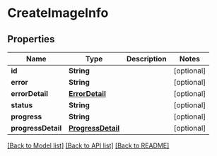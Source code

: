# CreateImageInfo

## Properties
Name | Type | Description | Notes
------------ | ------------- | ------------- | -------------
**id** | **String** |  | [optional] 
**error** | **String** |  | [optional] 
**errorDetail** | [**ErrorDetail**](ErrorDetail.md) |  | [optional] 
**status** | **String** |  | [optional] 
**progress** | **String** |  | [optional] 
**progressDetail** | [**ProgressDetail**](ProgressDetail.md) |  | [optional] 

[[Back to Model list]](../README.md#documentation-for-models) [[Back to API list]](../README.md#documentation-for-api-endpoints) [[Back to README]](../README.md)


